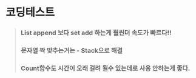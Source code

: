 # 코딩테스트

> ### List append 보다 set add 하는게 훨씬더 속도가 빠르다!!
> ### 문자열 짝 맞추는거는 - Stack으로 해결
> ### Count함수도 시간이 오래 걸려 될수 있는데로 사용 안하는게 좋다.
